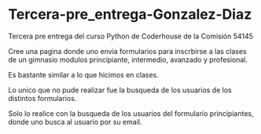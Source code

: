 # Tercera-pre_entrega-Gonzalez-Diaz
Tercera pre entrega del curso Python de Coderhouse de la Comisión 54145

Cree una pagina donde uno envia formularios para inscrbirse a las clases de un gimnasio
modulos principiante, intermedio, avanzado y profesional.

Es bastante similar a lo que hicimos en clases.

Lo unico que no pude realizar fue la busqueda de los usuarios de los distintos formularios.

Solo lo realice con la busqueda de los usuarios del formulario principiantes, donde uno busca al usuario por su email.


